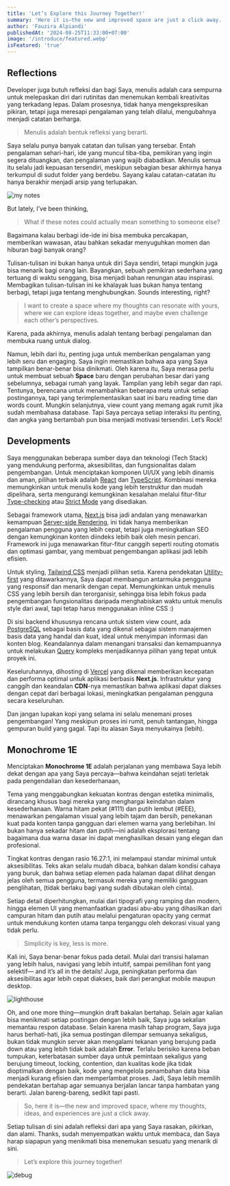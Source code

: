 ```yaml
---
title: 'Let’s Explore this Journey Together!'
summary: 'Here it is—the new and improved space are just a click away.'
author: 'Fauzira Alpiandi'
publishedAt: '2024-08-25T11:33:00+07:00'
image: '/introduce/featured.webp'
isFeatured: 'true'
---
```


## Reflections

Developer juga butuh refleksi dan bagi Saya, menulis adalah cara sempurna untuk melepaskan diri dari rutinitas dan menemukan kembali kreativitas yang terkadang lepas. Dalam prosesnya, tidak hanya mengekspresikan pikiran, tetapi juga meresapi pengalaman yang telah dilalui, mengubahnya menjadi catatan berharga.

> Menulis adalah bentuk refleksi yang berarti.

Saya selalu punya banyak catatan dan tulisan yang tersebar. Entah pengalaman sehari-hari, ide yang muncul tiba-tiba, pemikiran yang ingin segera dituangkan, dan pengalaman yang wajib diabadikan. Menulis semua itu selalu jadi kepuasan tersendiri, meskipun sebagian besar akhirnya hanya terkumpul di sudut folder yang berdebu. Sayang kalau catatan-catatan itu hanya berakhir menjadi arsip yang terlupakan.

![my notes](/introduce/IMG_20240825_075635.jpg)

But lately, I’ve been thinking,

> What if these notes could actually mean something to someone else?

Bagaimana kalau berbagi ide-ide ini bisa membuka percakapan, memberikan wawasan, atau bahkan sekadar menyuguhkan momen dan hiburan bagi banyak orang?

Tulisan-tulisan ini bukan hanya untuk diri Saya sendiri, tetapi mungkin juga bisa menarik bagi orang lain. Bayangkan, sebuah pemikiran sederhana yang tertuang di waktu senggang, bisa menjadi bahan renungan atau inspirasi. Membagikan tulisan-tulisan ini ke khalayak luas bukan hanya tentang berbagi, tetapi juga tentang menghubungkan. Sounds interesting, right?

> I want to create a space where my thoughts can resonate with yours, where we can explore ideas together, and maybe even challenge each other’s perspectives.

Karena, pada akhirnya, menulis adalah tentang berbagi pengalaman dan membuka ruang untuk dialog.

Namun, lebih dari itu, penting juga untuk memberikan pengalaman yang lebih seru dan engaging. Saya ingin memastikan bahwa apa yang Saya tampilkan benar-benar bisa dinikmati. Oleh karena itu, Saya merasa perlu untuk membuat sebuah **Space** baru dengan perubahan besar dari yang sebelumnya, sebagai rumah yang layak. Tampilan yang lebih segar dan rapi. Tentunya, berencana untuk menambahkan beberapa meta untuk setiap postingannya, tapi yang terimplementasikan saat ini baru reading time dan words count. Mungkin selanjutnya, view count yang memang agak rumit jika sudah membahasa database. Tapi Saya percaya setiap interaksi itu penting, dan angka yang bertambah pun bisa menjadi motivasi tersendiri. Let’s Rock!

## Developments

Saya menggunakan beberapa sumber daya dan teknologi (Tech Stack) yang mendukung performa, aksesibilitas, dan fungsionalitas dalam pengembangan. Untuk menciptakan komponen UI/UX yang lebih dinamis dan aman, pilihan terbaik adalah [React](https://react.dev/) dan [TypeScript](https://typescriptlang.org/). Kombinasi mereka memungkinkan untuk menulis kode yang lebih terstruktur dan mudah dipelihara, serta mengurangi kemungkinan kesalahan melalui fitur-fitur [Type-checking](https://www.typescriptlang.org/docs/handbook/type-checking-javascript-files.html) atau [Strict Mode](https://www.typescriptlang.org/tsconfig/#strict) yang disediakan.

Sebagai framework utama, [Next.js](https://nextjs.org/) bisa jadi andalan yang menawarkan kemampuan [Server-side Rendering](https://nextjs.org/docs/pages/building-your-application/rendering/server-side-rendering), ini tidak hanya memberikan pengalaman pengguna yang lebih cepat, tetapi juga meningkatkan SEO dengan kemungkinan konten diindeks lebih baik oleh mesin pencari. Framework ini juga menawarkan fitur-fitur canggih seperti routing otomatis dan optimasi gambar, yang membuat pengembangan aplikasi jadi lebih efisien.

Untuk styling, [Tailwind CSS](https://tailwindcss.com/) menjadi pilihan setia. Karena pendekatan [Utility-first](https://tailwindcss.com/docs/utility-first) yang ditawarkannya, Saya dapat membangun antarmuka pengguna yang responsif dan menarik dengan cepat. Memungkinkan untuk menulis CSS yang lebih bersih dan terorganisir, sehingga bisa lebih fokus pada pengembangan fungsionalitas daripada menghabiskan waktu untuk menulis style dari awal, tapi tetap harus menggunakan inline CSS :)

Di sisi backend khususnya rencana untuk sistem view count, ada [PostgreSQL](https://www.postgresql.org/about/) sebagai basis data yang dikenal sebagai sistem manajemen basis data yang handal dan kuat, ideal untuk menyimpan informasi dan konten blog. Keandalannya dalam menangani transaksi dan kemampuannya untuk melakukan [Query](https://en.m.wikipedia.org/wiki/Query_language) kompleks menjadikannya pilihan yang tepat untuk proyek ini.

Keseluruhannya, dihosting di [Vercel](https://vercel.com/home/) yang dikenal memberikan kecepatan dan performa optimal untuk aplikasi berbasis **Next.js**. Infrastruktur yang canggih dan keandalan **CDN**-nya memastikan bahwa aplikasi dapat diakses dengan cepat dari berbagai lokasi, meningkatkan pengalaman pengguna secara keseluruhan.

Dan jangan lupakan kopi yang selama ini selalu menemani proses pengembangan! Yang meskipun proses ini rumit, penuh tantangan, hingga gempuran build yang gagal. Tapi itu alasan Saya menyukainya (lebih).

## Monochrome 1E

Menciptakan **Monochrome 1E** adalah perjalanan yang membawa Saya lebih dekat dengan apa yang Saya percaya—bahwa keindahan sejati terletak pada pengendalian dan kesederhanaan,

Tema yang menggabungkan kekuatan kontras dengan estetika minimalis, dirancang khusus bagi mereka yang menghargai keindahan dalam kesederhanaan. Warna hitam pekat (#111) dan putih lembut (#EEE), menawarkan pengalaman visual yang lebih tajam dan bersih, penekanan kuat pada konten tanpa gangguan dari elemen warna yang berlebihan. Ini bukan hanya sekadar hitam dan putih—ini adalah eksplorasi tentang bagaimana dua warna dasar ini dapat menghasilkan desain yang elegan dan profesional.

Tingkat kontras dengan rasio 16.27:1, ini melampaui standar minimal untuk aksesibilitas. Teks akan selalu mudah dibaca, bahkan dalam kondisi cahaya yang buruk, dan bahwa setiap elemen pada halaman dapat dilihat dengan jelas oleh semua pengguna, termasuk mereka yang memiliki gangguan penglihatan, (tidak berlaku bagi yang sudah dibutakan oleh cinta).

Setiap detail diperhitungkan, mulai dari tipografi yang ramping dan modern, hingga elemen UI yang memanfaatkan gradasi abu-abu yang dihasilkan dari campuran hitam dan putih atau melalui pengaturan opacity yang cermat untuk mendukung konten utama tanpa terganggu oleh dekorasi visual yang tidak perlu.

> Simplicity is key, less is more.

Kali ini, Saya benar-benar fokus pada detail. Mulai dari transisi halaman yang lebih halus, navigasi yang lebih intuitif, sampai pemilihan font yang selektif— and it’s all in the details! Juga, peningkatan performa dan aksesibilitas agar lebih cepat diakses, baik dari perangkat mobile maupun desktop.

![lighthouse](/introduce/IMG_20240825_075746.jpg)

Oh, and one more thing—mungkin draft bakalan bertahap. Selain agar kalian bisa menikmati setiap postingan dengan lebih baik, Saya juga sekalian memantau respon database. Selain karena masih tahap program, Saya juga harus berhati-hati, jika semua postingan dilempar semuanya sekaligus, bukan tidak mungkin server akan mengalami tekanan yang berujung pada down atau yang lebih tidak baik adalah **Error**. Terlalu berisiko karena beban tumpukan, keterbatasan sumber daya untuk pemintaan sekaligus yang berujung timeout, locking, contention, dan kualitas kode jika tidak dioptimalkan dengan baik, kode yang mengelola penambahan data bisa menjadi kurang efisien dan memperlambat proses. Jadi, Saya lebih memilih pendekatan bertahap agar semuanya berjalan lancar tanpa hambatan yang berarti. Jalan bareng-bareng, sedikit tapi pasti.

> So, here it is—the new and improved space, where my thoughts, ideas, and experiences are just a click away.

Setiap tulisan di sini adalah refleksi dari apa yang Saya rasakan, pikirkan, dan alami. Thanks, sudah menyempatkan waktu untuk membaca, dan Saya harap siapapun yang menikmati bisa menemukan sesuatu yang menarik di sini.

> Let’s explore this journey together!

![debug](introduce/IMG_20240825_080647.jpg)